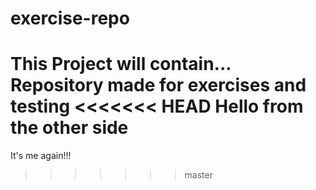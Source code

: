 # exercise-repo
This Project will contain...
Repository made for exercises and testing
<<<<<<< HEAD
Hello from the other side
=======
It's me again!!!
>>>>>>> master

